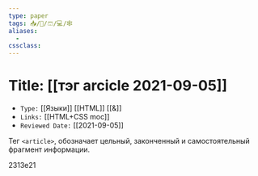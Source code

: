 ```yaml
---
type: paper
tags: 📥️/📜️/🩳/💻/🕸
aliases:
  - 
cssclass: 
---
```




# Title: **[[тэг arcicle 2021-09-05]]**
- `Type:` [[Языки]] [[HTML]] [[&]]
- `Links:` [[HTML+CSS moc]]
- `Reviewed Date:` [[2021-09-05]]

Тег `<article>`, обозначает цельный, законченный и самостоятельный фрагмент информации.

<article>2313e21</article>